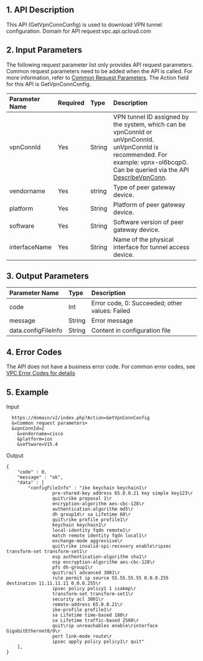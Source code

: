 ## 1. API Description

This API (GetVpnConnConfig) is used to download VPN tunnel configuration.
Domain for API request:vpc.api.qcloud.com

## 2. Input Parameters

The following request parameter list only provides API request parameters. Common request parameters need to be added when the API is called. For more information, refer to [Common Request Parameters](https://intl.cloud.tencent.com/doc/api/372/4153). The Action field for this API is GetVpnConnConfig.

| Parameter Name | Required | Type   | Description                                                  |
| :------------- | :------- | :----- | :----------------------------------------------------------- |
| vpnConnId      | Yes      | String | VPN tunnel ID assigned by the system, which can be vpnConnId or unVpnConnId. unVpnConnId is recommended. For example: vpnx-ol6bcqp0. Can be queried via the API [DescribeVpnConn](http://intl.cloud.tencent.com/doc/api/245/查询VPN通道列表). |
| vendorname     | Yes      | string | Type of peer gateway device.                                 |
| platform       | Yes      | String | Platform of peer gateway device.                             |
| software       | Yes      | String | Software version of peer gateway device.                     |
| interfaceName  | Yes      | String | Name of the physical interface for tunnel access device.     |

## 3. Output Parameters

| Parameter Name      | Type   | Description                                    |
| :------------------ | :----- | :--------------------------------------------- |
| code                | Int    | Error code, 0: Succeeded; other values: Failed |
| message             | String | Error message                                  |
| data.configFileInfo | String | Content in configuration file                  |

## 4. Error Codes

The API does not have a business error code. For common error codes, see [VPC Error Codes for details](https://intl.cloud.tencent.com/doc/api/245/私有网络错误码?viewType=preview)

## 5. Example

Input

```
  https://domain/v2/index.php?Action=GetVpnConnConfig
  &<Common request parameters>
  &vpnConnId=2
    &vendorname=cisco
    &platform=ios
    &software=V15.4
```

Output

```
{
    "code" : 0,
    "message" : "ok",
    "data" : [
        "configFileInfo" : "ike keychain keychain1\r 
                 pre-shared-key address 65.0.0.21 key simple key123\r  
                 quit\rike proposal 1\r 
                 encryption-algorithm aes-cbc-128\r 
                 authentication-algorithm md5\r 
                 dh group14\r sa Lifetime 60\r 
                 quit\rike profile profile1\r 
                 keychain keychain1\r 
                 local-identity fqdn remote1\r 
                 match remote identity fqdn local1\r 
                 exchange-mode aggressive\r 
                 quit\rike invalid-spi-recovery enable\ripsec transform-set transform-set1\r 
                 esp authentication-algorithm sha1\r 
                 esp encryption-algorithm aes-cbc-128\r 
                 pfs dh-group1\r 
                 quit\racl advanced 3001\r 
                 rule permit ip source 55.55.55.55 0.0.0.255 destination 11.11.11.11 0.0.0.255\r
                 ipsec policy policy1 1 isakmp\r 
                 transform-set transform-set1\r 
                 security acl 3001\r 
                 remote-address 65.0.0.21\r 
                 ike-profile profile1\r 
                 sa Lifetime time-based 180\r 
                 sa Lifetime traffic-based 2560\r 
                 quit\rip unreachables enable\rinterface GigabitEthernet0/0\r 
                 port link-mode route\r 
                 ipsec apply policy policy1\r quit"
    ],
}
```